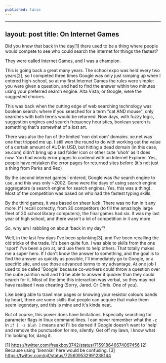 ```yaml
---
published: false
---
```

---
layout: post
title: On Internet Games
---

Did you know that back in the day[1] there used to be a thing where people would compete to see who could search the internet for things the fastest?

They were called Internet Games, and I was a champion. 

This is going back a great many years. The school expo was held every two years[2], so I competed three times Google was only just ramping up when I entered high-school, so at my first Internet Games the rules were simple: you were given a question, and had to find the answer within two minutes using your preferred search engine. Alta Vista, or Google, were the suggested choices. 

This was back when the cutting edge of web searching technology was boolean search: where if you searched for a term "cat AND mouse", only searches with both terms would be returned. Now days, with fuzzy logic, suggestion engines and search frequency heuristics, boolean search is something that's somewhat of a lost art. 

There was also the fun of the limited 'non dot com' domains. xe.net was one that tripped me up. I still won the round to do with working out the value of a certain amount of AUD in USD, but hitting a dead domain (in this case, xe.com) didn't bring up a sad folder icon or other cute 'uhoh' as it does now. You had wordy error pages to contend with on Internet Explorer. Yes, people have mistaken the error pages for returned sites before (it's not just a thing from Parks and Rec)

By the second internet games I entered, Google was *the* search engine to use, and this was only ~2002. Gone were the days of using search engine aggregators (a search engine for search engines. Yes, this was a thing). Most of the competition was based on who had the fastest typing skills. 

By the third games, it was based on sheer luck. There was no fun in it any more. If I recall correctly, from 20 competitors (to fill the amazingly large fleet of 20 school library computers), the final games had six. It was my last year of high school, and there wasn't a lot of competition in it any more. 

So, why am I rabbling on about 'back in my day'?

Well, in the last few days I've been splunking[3], and I've been recalling the old tricks of the trade. It's been quite fun. I was able to skills from the one 'sport' I've been a pro at, and use them to help others. That totally makes me a super hero. If I don't know the answer to something, and the goal is to find the answer as quickly as possible, I'll immediately go to Google, or a specific site, and use those advanced terms to my advantage. At one job I used to be called 'Google' because co-workers could throw a question over the cube parition wall and I'd be able to answer it quicker than they could search for it. Most of the time this interaction was verbal, so they may not have realised I was cheating (Sorry, Jared. Or Chris. One of you). 

Like being able to trawl man pages or knowing your resistor colours bands by heart, there are some skills that people can acquire that make them seem legendary, and this is mine and it's kinda neat. 

But of course, this power does have limitations. Especially searching for parameter flags in linux command lines. I can never remember what the `-z` in `if [ -z blah ]` means and I'll be darned if Google doesn't want to 'help' and remove the punctuation for me, silently. Get off my lawn, I know what I'm looking for, dang it.



[1] https://twitter.com/freakboy3742/status/715918646674067456
[2] Because using 'biennial' here would be confusing.
[3] https://twitter.com/pjf/status/725609532991238144